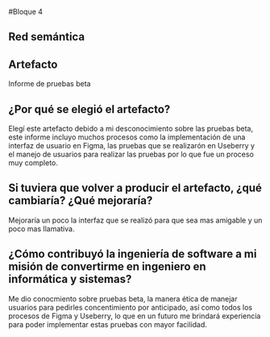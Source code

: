 #Bloque 4
## Red semántica

## Artefacto

Informe de pruebas beta

## ¿Por qué se elegió el artefacto?

Elegí este artefacto debido a mi desconocimiento sobre las pruebas beta, este informe incluyo muchos procesos como la implementación de una interfaz de usuario en Figma, las pruebas que se realizarón en Useberry y el manejo de usuarios para realizar las pruebas por lo que fue un proceso muy completo.

## Si tuviera que volver a producir el artefacto, ¿qué cambiaría? ¿Qué mejoraría?

Mejoraría un poco la interfaz que se realizó para que sea mas amigable y un poco mas llamativa.

## ¿Cómo contribuyó la ingeniería de software a mi misión de convertirme en ingeniero en informática y sistemas?

Me dio conocmiento sobre pruebas beta, la manera ética de manejar usuarios para pedirles concentimiento por anticipado, así como todos los procesos de Figma y Useberry, lo que en un futuro me brindará experiencia para poder implementar estas pruebas con mayor facilidad.
